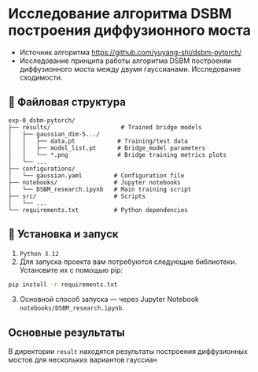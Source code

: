 # Исследование алгоритма DSBM построения диффузионного моста

- Источник алгоритма https://github.com/yuyang-shi/dsbm-pytorch/
- Исследование принципа работы алгоритма DSBM построеняи диффузионного моста между двумя гауссианами. Исследование сходимости.


## 📁 Файловая структура

```  
exp-0_dsbm-pytorch/
├── results/                    # Trained bridge models
│   ├── gaussian_dim-5.../
│   │   ├── data.pt            # Training/test data
│   │   ├── model_list.pt      # Bridge_model parameters
│   │   └── *.png              # Bridge training metrics plots
│   └── ...
├── configurations/             
│   └── gaussian.yaml         # Configuration file
├── notebooks/                # Jupyter notebooks
│   └── DSBM_research.ipynb   # Main training script
├── src/                      # Scripts
│   └── ...
└── requirements.txt          # Python dependencies
```  

## 🎯 Установка и запуск
1. `Python 3.12`
1. Для запуска проекта вам потребуются следующие библиотеки. Установите их с помощью pip:
```bash  
pip install -r requirements.txt   
```

3. Основной способ запуска — через Jupyter Notebook `notebooks/DSBM_research.ipynb`.

## Основные результаты

В директории `result` находятся результаты построения диффузионных мостов для нескольких вариантов гауссиан
